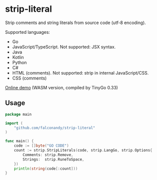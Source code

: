 # strip-literal

Strip comments and string literals from source code (utf-8 encoding).

Supported languages:
* Go
* JavaScript/TypeScript. Not supported: JSX syntax.
* Java
* Kotlin
* Python
* C#
* HTML (comments). Not supported: strip in internal JavaScript/CSS.
* CSS (comments)

[Online demo](https://falconandy.github.io/strip-literal/) (WASM version, compiled by TinyGo 0.33)

## Usage

```go
package main

import (
	"github.com/falconandy/strip-literal"
)

func main() {
	code := []byte("GO CODE")
	count := strip.StripLiterals(code, strip.LangGo, strip.Options{
		Comments: strip.Remove,
		Strings:  strip.RuneToSpace,
	})
	println(string(code[:count]))
}
```